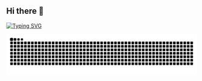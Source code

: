 ## Hi there 👋
[![Typing SVG](https://readme-typing-svg.demolab.com?font=Fira+Code&pause=1000&width=435&lines=%E4%B8%80%E5%A4%A9%E5%88%B0%E6%99%9A%E6%91%B8%E9%B1%BC)](https://git.io/typing-svg)

<picture>
  <source media="(prefers-color-scheme: dark)" srcset="https://raw.githubusercontent.com/storm6kkk/storm6kkk/output/github-contribution-grid-snake-dark.svg">
  <source media="(prefers-color-scheme: light)" srcset="https://raw.githubusercontent.com/storm6kkk/storm6kkk/output/github-contribution-grid-snake.svg">
  <img alt="github contribution grid snake animation" src="https://raw.githubusercontent.com/storm6kkk/storm6kkk/output/github-contribution-grid-snake.svg">
</picture>



<!--
**storm6kkk/storm6kkk** is a ✨ _special_ ✨ repository because its `README.md` (this file) appears on your GitHub profile.

Here are some ideas to get you started:

- 🔭 I’m currently working on ...
- 🌱 I’m currently learning ...
- 👯 I’m looking to collaborate on ...
- 🤔 I’m looking for help with ...
- 💬 Ask me about ...
- 📫 How to reach me: ...
- 😄 Pronouns: ...
- ⚡ Fun fact: ...
-->

